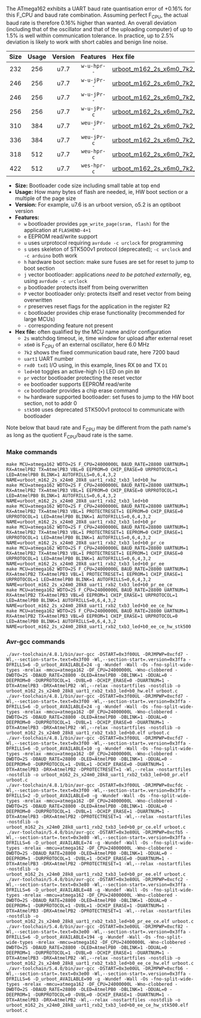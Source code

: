 The ATmega162 exhibits a UART baud rate quantisation error of +0.16% for this F_CPU and baud rate combination. Assuming perfect F<sub>CPU</sub>, the actual baud rate is therefore 0.16% higher than wanted. An overall deviation (including that of the oscillator and that of the uploading computer) of up to 1.5% is well within communication tolerance. In practice, up to 2.5% deviation is likely to work with short cables and benign line noise.

|Size|Usage|Version|Features|Hex file|
|:-:|:-:|:-:|:-:|:--|
|232|256|u7.7|`w-u-hpr--`|[urboot_m162_2s_x6m0_7k2_uart1_rxb2_txb3_led+b0_hw.hex](https://raw.githubusercontent.com/stefanrueger/urboot.hex/main/mcus/atmega162/watchdog_2_s/external_oscillator_x/%2B6m000000_hz/%2B%2B%2B7k2_baud/uart1_rxb2_txb3/led%2Bb0/urboot_m162_2s_x6m0_7k2_uart1_rxb2_txb3_led%2Bb0_hw.hex)|
|246|256|u7.7|`w-u-jPr--`|[urboot_m162_2s_x6m0_7k2_uart1_rxb2_txb3_led+b0.hex](https://raw.githubusercontent.com/stefanrueger/urboot.hex/main/mcus/atmega162/watchdog_2_s/external_oscillator_x/%2B6m000000_hz/%2B%2B%2B7k2_baud/uart1_rxb2_txb3/led%2Bb0/urboot_m162_2s_x6m0_7k2_uart1_rxb2_txb3_led%2Bb0.hex)|
|246|256|u7.7|`w-u-jPr--`|[urboot_m162_2s_x6m0_7k2_uart1_rxb2_txb3_led+b0_pr.hex](https://raw.githubusercontent.com/stefanrueger/urboot.hex/main/mcus/atmega162/watchdog_2_s/external_oscillator_x/%2B6m000000_hz/%2B%2B%2B7k2_baud/uart1_rxb2_txb3/led%2Bb0/urboot_m162_2s_x6m0_7k2_uart1_rxb2_txb3_led%2Bb0_pr.hex)|
|256|256|u7.7|`w-u-jPr-c`|[urboot_m162_2s_x6m0_7k2_uart1_rxb2_txb3_led+b0_pr_ce.hex](https://raw.githubusercontent.com/stefanrueger/urboot.hex/main/mcus/atmega162/watchdog_2_s/external_oscillator_x/%2B6m000000_hz/%2B%2B%2B7k2_baud/uart1_rxb2_txb3/led%2Bb0/urboot_m162_2s_x6m0_7k2_uart1_rxb2_txb3_led%2Bb0_pr_ce.hex)|
|310|384|u7.7|`weu-jPr--`|[urboot_m162_2s_x6m0_7k2_uart1_rxb2_txb3_led+b0_pr_ee.hex](https://raw.githubusercontent.com/stefanrueger/urboot.hex/main/mcus/atmega162/watchdog_2_s/external_oscillator_x/%2B6m000000_hz/%2B%2B%2B7k2_baud/uart1_rxb2_txb3/led%2Bb0/urboot_m162_2s_x6m0_7k2_uart1_rxb2_txb3_led%2Bb0_pr_ee.hex)|
|336|384|u7.7|`weu-jPr-c`|[urboot_m162_2s_x6m0_7k2_uart1_rxb2_txb3_led+b0_pr_ee_ce.hex](https://raw.githubusercontent.com/stefanrueger/urboot.hex/main/mcus/atmega162/watchdog_2_s/external_oscillator_x/%2B6m000000_hz/%2B%2B%2B7k2_baud/uart1_rxb2_txb3/led%2Bb0/urboot_m162_2s_x6m0_7k2_uart1_rxb2_txb3_led%2Bb0_pr_ee_ce.hex)|
|318|512|u7.7|`weu-hpr-c`|[urboot_m162_2s_x6m0_7k2_uart1_rxb2_txb3_led+b0_ee_ce_hw.hex](https://raw.githubusercontent.com/stefanrueger/urboot.hex/main/mcus/atmega162/watchdog_2_s/external_oscillator_x/%2B6m000000_hz/%2B%2B%2B7k2_baud/uart1_rxb2_txb3/led%2Bb0/urboot_m162_2s_x6m0_7k2_uart1_rxb2_txb3_led%2Bb0_ee_ce_hw.hex)|
|422|512|u7.7|`wes-hpr-c`|[urboot_m162_2s_x6m0_7k2_uart1_rxb2_txb3_led+b0_ee_ce_hw_stk500.hex](https://raw.githubusercontent.com/stefanrueger/urboot.hex/main/mcus/atmega162/watchdog_2_s/external_oscillator_x/%2B6m000000_hz/%2B%2B%2B7k2_baud/uart1_rxb2_txb3/led%2Bb0/urboot_m162_2s_x6m0_7k2_uart1_rxb2_txb3_led%2Bb0_ee_ce_hw_stk500.hex)|

- **Size:** Bootloader code size including small table at top end
- **Usage:** How many bytes of flash are needed, ie, HW boot section or a multiple of the page size
- **Version:** For example, u7.6 is an urboot version, o5.2 is an optiboot version
- **Features:**
  + `w` bootloader provides `pgm_write_page(sram, flash)` for the application at `FLASHEND-4+1`
  + `e` EEPROM read/write support
  + `u` uses urprotocol requiring `avrdude -c urclock` for programming
  + `s` uses skeleton of STK500v1 protocol (deprecated); `-c urclock` and `-c arduino` both work
  + `h` hardware boot section: make sure fuses are set for reset to jump to boot section
  + `j` vector bootloader: applications *need to be patched externally*, eg, using `avrdude -c urclock`
  + `p` bootloader protects itself from being overwritten
  + `P` vector bootloader only: protects itself and reset vector from being overwritten
  + `r` preserves reset flags for the application in the register R2
  + `c` bootloader provides chip erase functionality (recommended for large MCUs)
  + `-` corresponding feature not present
- **Hex file:** often qualified by the MCU name and/or configuration
  + `2s` watchdog timeout, ie, time window for upload after external reset
  + `x6m0` is F<sub>CPU</sub> of an external oscillator, here 6.0 MHz
  + `7k2` shows the fixed communication baud rate, here 7200 baud
  + `uart1` UART number
  + `rxd0 txd1` I/O using, in this example, lines RX `D0` and TX `D1`
  + `led+b0` toggles an active-high (`+`) LED on pin `B0`
  + `pr` vector bootloader protecting the reset vector
  + `ee` bootloader supports EEPROM read/write
  + `ce` bootloader provides a chip erase command
  + `hw` hardware supported bootloader: set fuses to jump to the HW boot section, not to addr 0
  + `stk500` uses deprecated STK500v1 protocol to communicate with bootloader


Note below that baud rate and F<sub>CPU</sub> may be different from the path name's as long as the quotient F<sub>CPU</sub>/baud rate is the same.

### Make commands
```
make MCU=atmega162 WDTO=2S F_CPU=24000000L BAUD_RATE=28800 UARTNUM=1 RX=AtmelPB2 TX=AtmelPB3 VBL=0 EEPROM=0 CHIP_ERASE=0 URPROTOCOL=1 LED=AtmelPB0 BLINK=1 AUTOFRILLS=0,6,4,3,2 NAME=urboot_m162_2s_x24m0_28k8_uart1_rxb2_txb3_led+b0_hw
make MCU=atmega162 WDTO=2S F_CPU=24000000L BAUD_RATE=28800 UARTNUM=1 RX=AtmelPB2 TX=AtmelPB3 VBL=1 EEPROM=0 CHIP_ERASE=0 URPROTOCOL=1 LED=AtmelPB0 BLINK=1 AUTOFRILLS=0,6,4,3,2 NAME=urboot_m162_2s_x24m0_28k8_uart1_rxb2_txb3_led+b0
make MCU=atmega162 WDTO=2S F_CPU=24000000L BAUD_RATE=28800 UARTNUM=1 RX=AtmelPB2 TX=AtmelPB3 VBL=1 PROTECTRESET=1 EEPROM=0 CHIP_ERASE=0 URPROTOCOL=1 LED=AtmelPB0 BLINK=1 AUTOFRILLS=0,6,4,3,2 NAME=urboot_m162_2s_x24m0_28k8_uart1_rxb2_txb3_led+b0_pr
make MCU=atmega162 WDTO=2S F_CPU=24000000L BAUD_RATE=28800 UARTNUM=1 RX=AtmelPB2 TX=AtmelPB3 VBL=1 PROTECTRESET=1 EEPROM=0 CHIP_ERASE=1 URPROTOCOL=1 LED=AtmelPB0 BLINK=1 AUTOFRILLS=0,6,4,3,2 NAME=urboot_m162_2s_x24m0_28k8_uart1_rxb2_txb3_led+b0_pr_ce
make MCU=atmega162 WDTO=2S F_CPU=24000000L BAUD_RATE=28800 UARTNUM=1 RX=AtmelPB2 TX=AtmelPB3 VBL=1 PROTECTRESET=1 EEPROM=1 CHIP_ERASE=0 URPROTOCOL=1 LED=AtmelPB0 BLINK=1 AUTOFRILLS=0,6,4,3,2 NAME=urboot_m162_2s_x24m0_28k8_uart1_rxb2_txb3_led+b0_pr_ee
make MCU=atmega162 WDTO=2S F_CPU=24000000L BAUD_RATE=28800 UARTNUM=1 RX=AtmelPB2 TX=AtmelPB3 VBL=1 PROTECTRESET=1 EEPROM=1 CHIP_ERASE=1 URPROTOCOL=1 LED=AtmelPB0 BLINK=1 AUTOFRILLS=0,6,4,3,2 NAME=urboot_m162_2s_x24m0_28k8_uart1_rxb2_txb3_led+b0_pr_ee_ce
make MCU=atmega162 WDTO=2S F_CPU=24000000L BAUD_RATE=28800 UARTNUM=1 RX=AtmelPB2 TX=AtmelPB3 VBL=0 EEPROM=1 CHIP_ERASE=1 URPROTOCOL=1 LED=AtmelPB0 BLINK=1 AUTOFRILLS=0,6,4,3,2 NAME=urboot_m162_2s_x24m0_28k8_uart1_rxb2_txb3_led+b0_ee_ce_hw
make MCU=atmega162 WDTO=2S F_CPU=24000000L BAUD_RATE=28800 UARTNUM=1 RX=AtmelPB2 TX=AtmelPB3 VBL=0 EEPROM=1 CHIP_ERASE=1 URPROTOCOL=0 LED=AtmelPB0 BLINK=1 AUTOFRILLS=0,6,4,3,2 NAME=urboot_m162_2s_x24m0_28k8_uart1_rxb2_txb3_led+b0_ee_ce_hw_stk500
```

### Avr-gcc commands
```
./avr-toolchain/4.8.1/bin/avr-gcc -DSTART=0x3f00UL -DRJMPWP=0xcfd7 -Wl,--section-start=.text=0x3f00 -Wl,--section-start=.version=0x3ffa -DFRILLS=6 -D_urboot_AVAILABLE=24 -g -Wundef -Wall -Os -fno-split-wide-types -mrelax -mmcu=atmega162 -DF_CPU=24000000L -Wno-clobbered -DWDTO=2S -DBAUD_RATE=28800 -DLED=AtmelPB0 -DBLINK=1 -DDUAL=0 -DEEPROM=0 -DURPROTOCOL=1 -DVBL=0 -DCHIP_ERASE=0 -DUARTNUM=1 -DTX=AtmelPB3 -DRX=AtmelPB2 -Wl,--relax -nostartfiles -nostdlib -o urboot_m162_2s_x24m0_28k8_uart1_rxb2_txb3_led+b0_hw.elf urboot.c
./avr-toolchain/4.8.1/bin/avr-gcc -DSTART=0x3f00UL -DRJMPWP=0xcfd7 -Wl,--section-start=.text=0x3f00 -Wl,--section-start=.version=0x3ffa -DFRILLS=6 -D_urboot_AVAILABLE=24 -g -Wundef -Wall -Os -fno-split-wide-types -mrelax -mmcu=atmega162 -DF_CPU=24000000L -Wno-clobbered -DWDTO=2S -DBAUD_RATE=28800 -DLED=AtmelPB0 -DBLINK=1 -DDUAL=0 -DEEPROM=0 -DURPROTOCOL=1 -DVBL=1 -DCHIP_ERASE=0 -DUARTNUM=1 -DTX=AtmelPB3 -DRX=AtmelPB2 -Wl,--relax -nostartfiles -nostdlib -o urboot_m162_2s_x24m0_28k8_uart1_rxb2_txb3_led+b0.elf urboot.c
./avr-toolchain/4.8.1/bin/avr-gcc -DSTART=0x3f00UL -DRJMPWP=0xcfd7 -Wl,--section-start=.text=0x3f00 -Wl,--section-start=.version=0x3ffa -DFRILLS=6 -D_urboot_AVAILABLE=10 -g -Wundef -Wall -Os -fno-split-wide-types -mrelax -mmcu=atmega162 -DF_CPU=24000000L -Wno-clobbered -DWDTO=2S -DBAUD_RATE=28800 -DLED=AtmelPB0 -DBLINK=1 -DDUAL=0 -DEEPROM=0 -DURPROTOCOL=1 -DVBL=1 -DCHIP_ERASE=0 -DUARTNUM=1 -DTX=AtmelPB3 -DRX=AtmelPB2 -DPROTECTRESET=1 -Wl,--relax -nostartfiles -nostdlib -o urboot_m162_2s_x24m0_28k8_uart1_rxb2_txb3_led+b0_pr.elf urboot.c
./avr-toolchain/4.8.1/bin/avr-gcc -DSTART=0x3f00UL -DRJMPWP=0xcfdc -Wl,--section-start=.text=0x3f00 -Wl,--section-start=.version=0x3ffa -DFRILLS=2 -D_urboot_AVAILABLE=0 -g -Wundef -Wall -Os -fno-split-wide-types -mrelax -mmcu=atmega162 -DF_CPU=24000000L -Wno-clobbered -DWDTO=2S -DBAUD_RATE=28800 -DLED=AtmelPB0 -DBLINK=1 -DDUAL=0 -DEEPROM=0 -DURPROTOCOL=1 -DVBL=1 -DCHIP_ERASE=1 -DUARTNUM=1 -DTX=AtmelPB3 -DRX=AtmelPB2 -DPROTECTRESET=1 -Wl,--relax -nostartfiles -nostdlib -o urboot_m162_2s_x24m0_28k8_uart1_rxb2_txb3_led+b0_pr_ce.elf urboot.c
./avr-toolchain/5.4.0/bin/avr-gcc -DSTART=0x3e80UL -DRJMPWP=0xcfb5 -Wl,--section-start=.text=0x3e80 -Wl,--section-start=.version=0x3ffa -DFRILLS=6 -D_urboot_AVAILABLE=74 -g -Wundef -Wall -Os -fno-split-wide-types -mrelax -mmcu=atmega162 -DF_CPU=24000000L -Wno-clobbered -DWDTO=2S -DBAUD_RATE=28800 -DLED=AtmelPB0 -DBLINK=1 -DDUAL=0 -DEEPROM=1 -DURPROTOCOL=1 -DVBL=1 -DCHIP_ERASE=0 -DUARTNUM=1 -DTX=AtmelPB3 -DRX=AtmelPB2 -DPROTECTRESET=1 -Wl,--relax -nostartfiles -nostdlib -o urboot_m162_2s_x24m0_28k8_uart1_rxb2_txb3_led+b0_pr_ee.elf urboot.c
./avr-toolchain/5.4.0/bin/avr-gcc -DSTART=0x3e80UL -DRJMPWP=0xcfc2 -Wl,--section-start=.text=0x3e80 -Wl,--section-start=.version=0x3ffa -DFRILLS=6 -D_urboot_AVAILABLE=48 -g -Wundef -Wall -Os -fno-split-wide-types -mrelax -mmcu=atmega162 -DF_CPU=24000000L -Wno-clobbered -DWDTO=2S -DBAUD_RATE=28800 -DLED=AtmelPB0 -DBLINK=1 -DDUAL=0 -DEEPROM=1 -DURPROTOCOL=1 -DVBL=1 -DCHIP_ERASE=1 -DUARTNUM=1 -DTX=AtmelPB3 -DRX=AtmelPB2 -DPROTECTRESET=1 -Wl,--relax -nostartfiles -nostdlib -o urboot_m162_2s_x24m0_28k8_uart1_rxb2_txb3_led+b0_pr_ee_ce.elf urboot.c
./avr-toolchain/5.4.0/bin/avr-gcc -DSTART=0x3e00UL -DRJMPWP=0xcf82 -Wl,--section-start=.text=0x3e00 -Wl,--section-start=.version=0x3ffa -DFRILLS=6 -D_urboot_AVAILABLE=194 -g -Wundef -Wall -Os -fno-split-wide-types -mrelax -mmcu=atmega162 -DF_CPU=24000000L -Wno-clobbered -DWDTO=2S -DBAUD_RATE=28800 -DLED=AtmelPB0 -DBLINK=1 -DDUAL=0 -DEEPROM=1 -DURPROTOCOL=1 -DVBL=0 -DCHIP_ERASE=1 -DUARTNUM=1 -DTX=AtmelPB3 -DRX=AtmelPB2 -Wl,--relax -nostartfiles -nostdlib -o urboot_m162_2s_x24m0_28k8_uart1_rxb2_txb3_led+b0_ee_ce_hw.elf urboot.c
./avr-toolchain/5.4.0/bin/avr-gcc -DSTART=0x3e00UL -DRJMPWP=0xcfb6 -Wl,--section-start=.text=0x3e00 -Wl,--section-start=.version=0x3ffa -DFRILLS=6 -D_urboot_AVAILABLE=90 -g -Wundef -Wall -Os -fno-split-wide-types -mrelax -mmcu=atmega162 -DF_CPU=24000000L -Wno-clobbered -DWDTO=2S -DBAUD_RATE=28800 -DLED=AtmelPB0 -DBLINK=1 -DDUAL=0 -DEEPROM=1 -DURPROTOCOL=0 -DVBL=0 -DCHIP_ERASE=1 -DUARTNUM=1 -DTX=AtmelPB3 -DRX=AtmelPB2 -Wl,--relax -nostartfiles -nostdlib -o urboot_m162_2s_x24m0_28k8_uart1_rxb2_txb3_led+b0_ee_ce_hw_stk500.elf urboot.c
```

